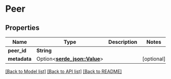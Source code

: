 # Peer

## Properties

| Name         | Type                                 | Description | Notes      |
| ------------ | ------------------------------------ | ----------- | ---------- |
| **peer_id**  | **String**                           |             |            |
| **metadata** | Option<[**serde_json::Value**](.md)> |             | [optional] |

[[Back to Model list]](../README.md#documentation-for-models)
[[Back to API list]](../README.md#documentation-for-api-endpoints) [[Back to README]](../README.md)
